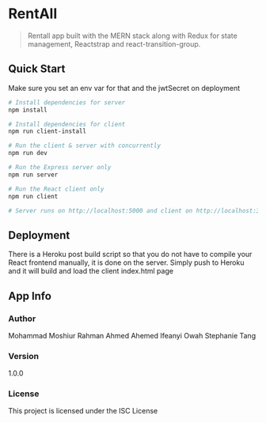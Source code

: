 # RentAll

> Rentall app built with the MERN stack along with Redux for state management, Reactstrap and react-transition-group.

## Quick Start

Make sure you set an env var for that and the jwtSecret on deployment

```bash
# Install dependencies for server
npm install

# Install dependencies for client
npm run client-install

# Run the client & server with concurrently
npm run dev

# Run the Express server only
npm run server

# Run the React client only
npm run client

# Server runs on http://localhost:5000 and client on http://localhost:3000
```

## Deployment

There is a Heroku post build script so that you do not have to compile your React frontend manually, it is done on the server. Simply push to Heroku and it will build and load the client index.html page

## App Info

### Author

Mohammad Moshiur Rahman
Ahmed Ahemed
Ifeanyi Owah
Stephanie Tang

### Version

1.0.0

### License

This project is licensed under the  ISC License

